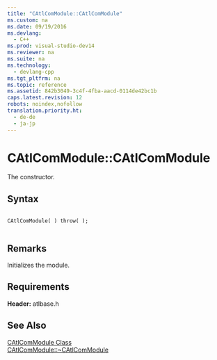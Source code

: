 ```yaml
---
title: "CAtlComModule::CAtlComModule"
ms.custom: na
ms.date: 09/19/2016
ms.devlang: 
  - C++
ms.prod: visual-studio-dev14
ms.reviewer: na
ms.suite: na
ms.technology: 
  - devlang-cpp
ms.tgt_pltfrm: na
ms.topic: reference
ms.assetid: 842b3049-3c4f-4fba-aacd-0114de42bc1b
caps.latest.revision: 12
robots: noindex,nofollow
translation.priority.ht: 
  - de-de
  - ja-jp
---
```

# CAtlComModule::CAtlComModule
The constructor.  
  
## Syntax  
  
```  
  
CAtlComModule( ) throw( );  
  
```  
  
## Remarks  
 Initializes the module.  
  
## Requirements  
 **Header:** atlbase.h  
  
## See Also  
 [CAtlComModule Class](../vs140/CAtlComModule-Class.md)   
 [CAtlComModule::~CAtlComModule](../vs140/CAtlComModule--~CAtlComModule.md)